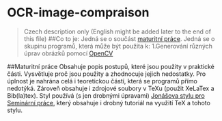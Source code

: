 # OCR-image-compraison
>Czech description only (English might be added later to the end of this file)
##Co to je:
Jedná se o součást [maturitní práce][3]. Jedná se o skupinu programů, která může být použita k:
1.Generování různých úprav obrázků pomocí [OpenCV][2]

##Maturitní práce
Obsahuje popis postupů, které jsou použity v praktické části. Vysvětluje proč jsou použity a zhodnocuje jejich nedostatky.
Pro úplnost je nahrána celá i teoretickou částí, která se programů přímo nedotýká. Zároveň obsahuje i zdrojové soubory v TeXu (použit XeLaTex a Bib(la)tex). Styl používá (s jen drobnými úpravami) [Jonášova stylu pro Seminární práce][1], který obsahuje i drobný tutoriál na využití TeX a tohoto stylu.


[1]:https://github.com/JoHavel/Maturitni-Seminarni-Prace
[2]:https://opencv.org/
[3]:https://github.com/AmbryTheBlue/OCR-image-compraison#Maturitní_práce
